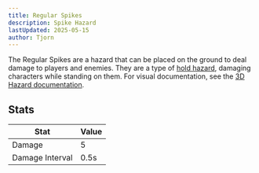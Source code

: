```yaml
---
title: Regular Spikes
description: Spike Hazard
lastUpdated: 2025-05-15
author: Tjorn
---
```


The Regular Spikes are a hazard that can be placed on the ground to deal damage to players and enemies. They are a type of [hold hazard](/fowl-play/gameplay/combat/hazards/base_hazards/#hold-hazard), damaging characters while standing on them. For visual documentation, see the [3D Hazard documentation](/fowl-play/art/3d/hazards/#regular-spike).

## Stats

| Stat            | Value |
| --------------- | ----- |
| Damage          | 5     |
| Damage Interval | 0.5s  |

